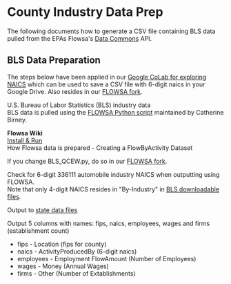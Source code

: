 # County Industry Data Prep  

The following documents how to generate a CSV file containing BLS data pulled from the EPAs Flowsa's [Data Commons](https://datacommons.org) API.  

## BLS Data Preparation 

The steps below have been applied in our [Google CoLab for exploring NAICS](https://colab.research.google.com/drive/1HLK4HIUMLlgTR524QoCKvfaNl-La48XU?usp=sharing) which can be used to save a CSV file with 6-digit naics in your Google Drive.  Also resides in our [FLOWSA fork](https://github.com/modelearth/flowsa/tree/master/colabs).

U.S. Bureau of Labor Statistics (BLS) industry data  
BLS data is pulled using the [FLOWSA Python script](https://github.com/USEPA/flowsa/blob/master/flowsa/BLS_QCEW.py)
maintained by Catherine Birney.
<!--Check if 2017 has been added to master crosswalk  -->

**Flowsa Wiki**  
[Install & Run](https://github.com/USEPA/flowsa/wiki)  
How Flowsa data is prepared - Creating a FlowByActivity Dataset

If you change BLS_QCEW.py, do so in our [FLOWSA fork](https://github.com/modelearth/flowsa).

Check for 6-digit 336111 automobile industry NAICS when outputting using FLOWSA.  
Note that only 4-digit NAICS resides in "By-Industry" in [BLS downloadable files](https://www.bls.gov/cew/downloadable-data-files.htm).  


Output to [state data files](https://github.com/modelearth/community-data/tree/master/us/state)    

Output 5 columns with names: fips, naics, employees, wages and firms (establishment count)

- fips - Location (fips for county)  
- naics - ActivityProducedBy (6-digit naics)  
- employees - Employment FlowAmount (Number of Employees)  
- wages - Money (Annual Wages)
- firms - Other (Number of Extablishments)  
